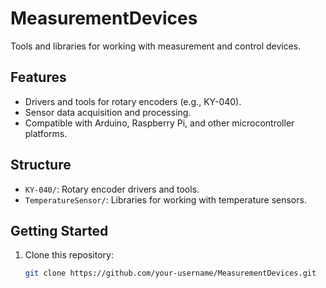 # MeasurementDevices

Tools and libraries for working with measurement and control devices.

## Features
- Drivers and tools for rotary encoders (e.g., KY-040).
- Sensor data acquisition and processing.
- Compatible with Arduino, Raspberry Pi, and other microcontroller platforms.

## Structure
- `KY-040/`: Rotary encoder drivers and tools.
- `TemperatureSensor/`: Libraries for working with temperature sensors.

## Getting Started
1. Clone this repository:
   ```bash
   git clone https://github.com/your-username/MeasurementDevices.git
